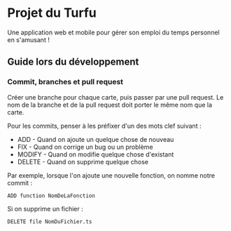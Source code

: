 # Projet du Turfu

Une application web et mobile pour gérer son emploi du temps personnel en s'amusant !

## Guide lors du développement
### Commit, branches et pull request
Créer une branche pour chaque carte, puis passer par une pull request.
Le nom de la branche et de la pull request doit porter le même nom que la carte.

Pour les commits, penser à les préfixer d'un des mots clef suivant :
* ADD - Quand on ajoute un quelque chose de nouveau
* FIX - Quand on corrige un bug ou un problème
* MODIFY - Quand on modifie quelque chose d'existant
* DELETE - Quand on supprime quelque chose

Par exemple, lorsque l'on ajoute une nouvelle fonction, on nomme notre commit :
```
ADD function NomDeLaFonction
```
Si on supprime un fichier :
```
DELETE file NomDuFichier.ts
```
